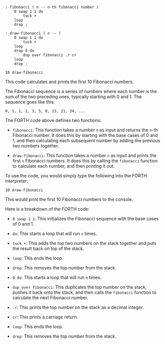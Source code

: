 ```forth
: fibonacci ( n -- n-th fibonacci number )
    0 swap 1 1 do
        tuck +
    loop
    drop ;

: draw-fibonacci ( n -- )
    0 swap 1 1 do
        tuck +
    loop
    drop 0 do
        dup over fibonacci .r cr
    loop
    drop ;

10 draw-fibonacci
```

This code calculates and prints the first 10 Fibonacci numbers.

The Fibonacci sequence is a series of numbers where each number is the sum of the two preceding ones, typically starting with 0 and 1. The sequence goes like this:

```
0, 1, 1, 2, 3, 5, 8, 13, 21, 34, ...
```

The FORTH code above defines two functions:

* `fibonacci`: This function takes a number `n` as input and returns the `n`-th Fibonacci number. It does this by starting with the base cases of 0 and 1, and then calculating each subsequent number by adding the previous two numbers together.

* `draw-fibonacci`: This function takes a number `n` as input and prints the first `n` Fibonacci numbers. It does this by calling the `fibonacci` function to calculate each number, and then printing it out.

To use the code, you would simply type the following into the FORTH interpreter:

```
10 draw-fibonacci
```

This would print the first 10 Fibonacci numbers to the console.

Here is a breakdown of the FORTH code:

* `0 swap 1 1`: This initializes the Fibonacci sequence with the base cases of 0 and 1.

* `do`: This starts a loop that will run `n` times.

* `tuck +`: This adds the top two numbers on the stack together and puts the result back on top of the stack.

* `loop`: This ends the loop.

* `drop`: This removes the top number from the stack.

* `0 do`: This starts a loop that will run `n` times.

* `dup over fibonacci`: This duplicates the top number on the stack, pushes it back onto the stack, and then calls the `fibonacci` function to calculate the next Fibonacci number.

* `.r`: This prints the top number on the stack as a decimal integer.

* `cr`: This prints a carriage return.

* `loop`: This ends the loop.

* `drop`: This removes the top number from the stack.